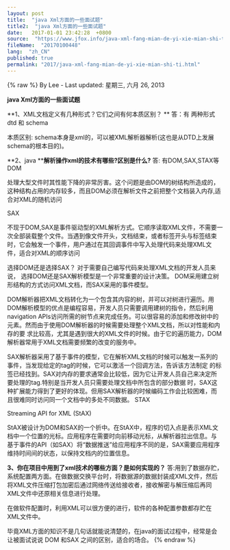 ```yaml
---
layout: post
title:  "java Xml方面的一些面试题"
title2:  "java Xml方面的一些面试题"
date:   2017-01-01 23:42:28  +0800
source:  "https://www.jfox.info/java-xml-fang-mian-de-yi-xie-mian-shi-ti.html"
fileName:  "20170100448"
lang:  "zh_CN"
published: true
permalink: "2017/java-xml-fang-mian-de-yi-xie-mian-shi-ti.html"
---
```

{% raw %}
By Lee - Last updated: 星期三, 六月 26, 2013

**java Xml方面的一些面试题**

**1、XML文档定义有几种形式？它们之间有何本质区别？
**
答：有 两种形式 dtd  和 schema

本质区别: schema本身是xml的，可以被XML解析器解析(这也是从DTD上发展schema的根本目的)。

**2、java ******解析操作**xml的技术有哪些?区别是什么?**
答: 有DOM,SAX,STAX等
DOM

处理大型文件时其性能下降的非常厉害。这个问题是由DOM的树结构所造成的，这种结构占用的内存较多，而且DOM必须在解析文件之前把整个文档装入内存,适合对XML的随机访问

SAX

不现于DOM,SAX是事件驱动型的XML解析方式。它顺序读取XML文件，不需要一次全部装载整个文件。当遇到像文件开头，文档结束，或者标签开头与标签结束时，它会触发一个事件，用户通过在其回调事件中写入处理代码来处理XML文件，适合对XML的顺序访问

选择DOM还是选择SAX？ 对于需要自己编写代码来处理XML文档的开发人员来说， 选择DOM还是SAX解析模型是一个非常重要的设计决策。 DOM采用建立树形结构的方式访问XML文档，而SAX采用的事件模型。

  DOM解析器把XML文档转化为一个包含其内容的树，并可以对树进行遍历。用DOM解析模型的优点是编程容易，开发人员只需要调用建树的指令，然后利用 navigation APIs访问所需的树节点来完成任务。可以很容易的添加和修改树中的元素。然而由于使用DOM解析器的时候需要处理整个XML文档，所以对性能和内存的要 求比较高，尤其是遇到很大的XML文件的时候。由于它的遍历能力，DOM解析器常用于XML文档需要频繁的改变的服务中。

  SAX解析器采用了基于事件的模型，它在解析XML文档的时候可以触发一系列的事件，当发现给定的tag的时候，它可以激活一个回调方法，告诉该方法制定 的标签已经找到。SAX对内存的要求通常会比较低，因为它让开发人员自己来决定所要处理的tag.特别是当开发人员只需要处理文档中所包含的部分数据 时，SAX这种扩展能力得到了更好的体现。但用SAX解析器的时候编码工作会比较困难，而且很难同时访问同一个文档中的多处不同数据。
STAX

Streaming API for XML (StAX)

StAX被设计为DOM和SAX的一个折中。在StAX中，程序的切入点是表示XML文档中一个位置的光标。应用程序在需要时向前移动光标，从解析器拉出信息。与 基于事件的API（如SAX）将“数据推送”给应用程序不同的是，SAX需要应用程序维持时间间的状态，以保持文档内的位置信息。

**3、你在项目中用到了xml技术的哪些方面？是如何实现的？**
答:用到了数据存贮，系统配置两方面。在做数据交换平台时，将数据源的数据封装成XML文件，然后将XML文件压缩打包加密后通过网络传送给接收者，接收解密与解压缩后再同XML文件中还原相关信息进行处理。

在做软件配置时，利用XML可以很方便的进行，软件的各种配置参数都存贮在XML文件中。

毕竟XML方面的知识不是几句话就能说清楚的，在java的面试过程中，经常是会让被面试说说 DOM 和SAX 之间的区别，适合的场合。
{% endraw %}